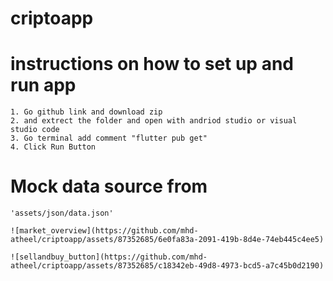 # criptoapp

# instructions on how to set up and run app
    1. Go github link and download zip
    2. and extrect the folder and open with andriod studio or visual studio code
    3. Go terminal add comment "flutter pub get" 
    4. Click Run Button 

# Mock data source from 
    'assets/json/data.json'

    ![market_overview](https://github.com/mhd-atheel/criptoapp/assets/87352685/6e0fa83a-2091-419b-8d4e-74eb445c4ee5)
    
    ![sellandbuy_button](https://github.com/mhd-atheel/criptoapp/assets/87352685/c18342eb-49d8-4973-bcd5-a7c45b0d2190)

    

